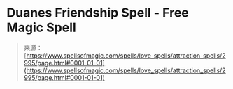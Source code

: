 <!--yml
category: 未分类
date: 2024-06-12 18:36:43
-->

# Duanes Friendship Spell - Free Magic Spell

> 来源：[https://www.spellsofmagic.com/spells/love_spells/attraction_spells/2995/page.html#0001-01-01](https://www.spellsofmagic.com/spells/love_spells/attraction_spells/2995/page.html#0001-01-01)